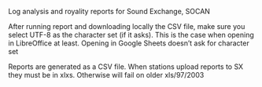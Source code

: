 Log analysis and royality reports for Sound Exchange, SOCAN

After running report and downloading locally the CSV file, make sure you select UTF-8 as the character set (if it asks). This is the case when opening in LibreOffice at least. Opening in Google Sheets doesn’t ask for character set

Reports are generated as a CSV file. When stations upload reports to SX they must be in xlxs. Otherwise will fail on older xls/97/2003
